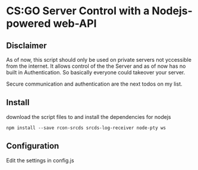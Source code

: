 # CS:GO Server Control with a Nodejs-powered web-API

## Disclaimer
As of now, this script should only be used on private servers not yccessible from the internet.
It allows control of the the Server and as of now has no built in Authentication. So basically everyone could takeover your server.

Secure communication and authentication are the next todos on my list.

## Install
download the script files to and install the dependencies for nodejs
```console
npm install --save rcon-srcds srcds-log-receiver node-pty ws 
```

## Configuration
Edit the settings in config.js
